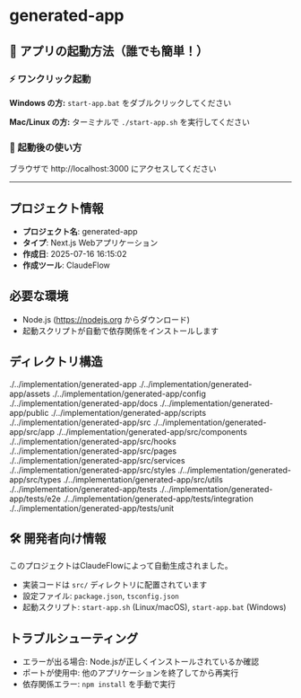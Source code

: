# generated-app

## 🚀 アプリの起動方法（誰でも簡単！）

### ⚡ ワンクリック起動

**Windows の方:**
`start-app.bat` をダブルクリックしてください

**Mac/Linux の方:**
ターミナルで `./start-app.sh` を実行してください

### 📱 起動後の使い方
ブラウザで http://localhost:3000 にアクセスしてください

---

## プロジェクト情報
- **プロジェクト名**: generated-app
- **タイプ**: Next.js Webアプリケーション
- **作成日**: 2025-07-16 16:15:02
- **作成ツール**: ClaudeFlow

## 必要な環境
- Node.js (https://nodejs.org からダウンロード)
- 起動スクリプトが自動で依存関係をインストールします

## ディレクトリ構造
./../implementation/generated-app
./../implementation/generated-app/assets
./../implementation/generated-app/config
./../implementation/generated-app/docs
./../implementation/generated-app/public
./../implementation/generated-app/scripts
./../implementation/generated-app/src
./../implementation/generated-app/src/app
./../implementation/generated-app/src/components
./../implementation/generated-app/src/hooks
./../implementation/generated-app/src/pages
./../implementation/generated-app/src/services
./../implementation/generated-app/src/styles
./../implementation/generated-app/src/types
./../implementation/generated-app/src/utils
./../implementation/generated-app/tests
./../implementation/generated-app/tests/e2e
./../implementation/generated-app/tests/integration
./../implementation/generated-app/tests/unit

## 🛠️ 開発者向け情報
このプロジェクトはClaudeFlowによって自動生成されました。
- 実装コードは `src/` ディレクトリに配置されています
- 設定ファイル: `package.json`, `tsconfig.json`
- 起動スクリプト: `start-app.sh` (Linux/macOS), `start-app.bat` (Windows)

## トラブルシューティング
- エラーが出る場合: Node.jsが正しくインストールされているか確認
- ポートが使用中: 他のアプリケーションを終了してから再実行
- 依存関係エラー: `npm install` を手動で実行

